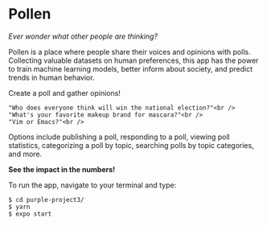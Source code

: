 # Pollen

*Ever wonder what other people are thinking?*

Pollen is a place where people share their voices and opinions with polls. Collecting valuable datasets on human preferences, this app has the power to train machine learning models, better inform about society, and predict trends in human behavior.

Create a poll and gather opinions! 

```
"Who does everyone think will win the national election?"<br />
"What's your favorite makeup brand for mascara?"<br />
"Vim or Emacs?"<br />
```

Options include publishing a poll, responding to a poll, viewing poll statistics, categorizing a poll by topic, searching polls by topic categories, and more.

**See the impact in the numbers!**

To run the app, navigate to your terminal and type: 
```
$ cd purple-project3/
$ yarn
$ expo start

```
